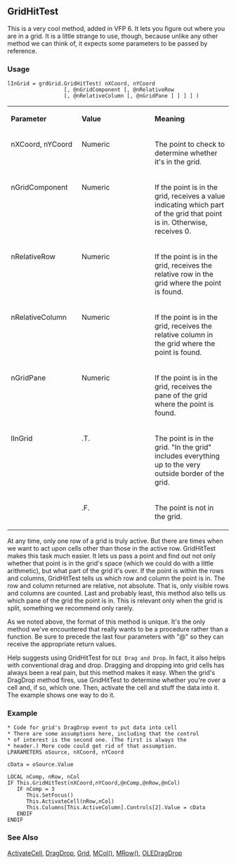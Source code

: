 ## GridHitTest

This is a very cool method, added in VFP 6. It lets you figure out where you are in a grid. It is a little strange to use, though, because unlike any other method we can think of, it expects some parameters to be passed by reference.

### Usage

```foxpro
lInGrid = grdGrid.GridHitTest( nXCoord, nYCoord
                  [, @nGridComponent [, @nRelativeRow
                  [, @nRelativeColumn [, @nGridPane ] ] ] ] )
```
<table>
<tr>
  <td width="32%" valign="top">
  <p><b>Parameter</b></p>
  </td>
  <td width="23%" valign="top">
  <p><b>Value</b></p>
  </td>
  <td width="45%" valign="top">
  <p><b>Meaning</b></p>
  </td>
 </tr>
<tr>
  <td width="32%" valign="top">
  <p>nXCoord, nYCoord</p>
  </td>
  <td width="23%" valign="top">
  <p>Numeric</p>
  </td>
  <td width="45%" valign="top">
  <p>The point to check to determine whether it's in the grid.</p>
  </td>
 </tr>
<tr>
  <td width="32%" valign="top">
  <p>nGridComponent</p>
  </td>
  <td width="23%" valign="top">
  <p>Numeric</p>
  </td>
  <td width="45%" valign="top">
  <p>If the point is in the grid, receives a value indicating which part of the grid that point is in. Otherwise, receives 0.</p>
  </td>
 </tr>
<tr>
  <td width="32%" valign="top">
  <p>nRelativeRow</p>
  </td>
  <td width="23%" valign="top">
  <p>Numeric</p>
  </td>
  <td width="45%" valign="top">
  <p>If the point is in the grid, receives the relative row in the grid where the point is found.</p>
  </td>
 </tr>
<tr>
  <td width="32%" valign="top">
  <p>nRelativeColumn</p>
  </td>
  <td width="23%" valign="top">
  <p>Numeric</p>
  </td>
  <td width="45%" valign="top">
  <p>If the point is in the grid, receives the relative column in the grid where the point is found.</p>
  </td>
 </tr>
<tr>
  <td width="32%" valign="top">
  <p>nGridPane</p>
  </td>
  <td width="23%" valign="top">
  <p>Numeric</p>
  </td>
  <td width="45%" valign="top">
  <p>If the point is in the grid, receives the pane of the grid where the point is found.</p>
  </td>
 </tr>
<tr>
  <td width="32%" rowspan="2" valign="top">
  <p>lInGrid</p>
  </td>
  <td width="23%" valign="top">
  <p>.T.</p>
  </td>
  <td width="45%" valign="top">
  <p>The point is in the grid. &quot;In the grid&quot; includes everything up to the very outside border of the grid.</p>
  </td>
 </tr>
<tr>
  <td width="33%" valign="top">
  <p>.F.</p>
  </td>
  <td width="67%" valign="top">
  <p>The point is not in the grid.</p>
  </td>
 </tr>
</table>

At any time, only one row of a grid is truly active. But there are times when we want to act upon cells other than those in the active row. GridHitTest makes this task much easier. It lets us pass a point and find out not only whether that point is in the grid's space (which we could do with a little arithmetic), but what part of the grid it's over. If the point is within the rows and columns, GridHitTest tells us which row and column the point is in. The row and column returned are relative, not absolute. That is, only visible rows and columns are counted. Last and probably least, this method also tells us which pane of the grid the point is in. This is relevant only when the grid is split, something we recommend only rarely. 

As we noted above, the format of this method is unique. It's the only method we've encountered that really wants to be a procedure rather than a function. Be sure to precede the last four parameters with "@" so they can receive the appropriate return values.

Help suggests using GridHitTest for `OLE Drag and Drop`. In fact, it also helps with conventional drag and drop. Dragging and dropping into grid cells has always been a real pain, but this method makes it easy. When the grid's DragDrop method fires, use GridHitTest to determine whether you're over a cell and, if so, which one. Then, activate the cell and stuff the data into it. The example shows one way to do it. 

### Example

```foxpro
* Code for grid's DragDrop event to put data into cell
* There are some assumptions here, including that the control
* of interest is the second one. (The first is always the
* header.) More code could get rid of that assumption.
LPARAMETERS oSource, nXCoord, nYCoord

cData = oSource.Value

LOCAL nComp, nRow, nCol
IF This.GridHitTest(nXCoord,nYCoord,@nComp,@nRow,@nCol)
   IF nComp = 3
      This.SetFocus()
      This.ActivateCell(nRow,nCol)
      This.Columns[This.ActiveColumn].Controls[2].Value = cData
   ENDIF
ENDIF
```
### See Also

[ActivateCell](s4g472.md), [DragDrop](s4g356.md), [Grid](s4g488.md), [MCol()](s4g192.md), [MRow()](s4g192.md), [OLEDragDrop](s4g823.md)